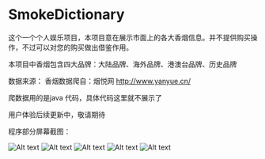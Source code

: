 # SmokeDictionary

这个一个个人娱乐项目，本项目意在展示市面上的各大香烟信息。并不提供购买操作，不过可以对您的购买做出借鉴作用。

本项目中香烟包含四大品牌：大陆品牌、海外品牌、港澳台品牌、历史品牌

数据来源：
香烟数据爬自：烟悦网 http://www.yanyue.cn/

爬数据用的是java 代码，具体代码这里就不展示了

用户体验后续更新中，敬请期待

程序部分屏幕截图：

![Alt text](https://github.com/xiaoliang0227/SmokeDictionary/blob/master/Screenshot_20170531-153429.png)
![Alt text](https://github.com/xiaoliang0227/SmokeDictionary/blob/master/Screenshot_20170531-153436.png)
![Alt text](https://github.com/xiaoliang0227/SmokeDictionary/blob/master/Screenshot_20170531-153440.png)
![Alt text](https://github.com/xiaoliang0227/SmokeDictionary/blob/master/Screenshot_20170531-153445.png)
![Alt text](https://github.com/xiaoliang0227/SmokeDictionary/blob/master/Screenshot_20170531-153454.png)
